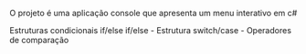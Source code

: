 O projeto é uma aplicação console que apresenta um menu interativo  em c#

Estruturas condicionais if/else if/else - Estrutura switch/case - Operadores de comparação

